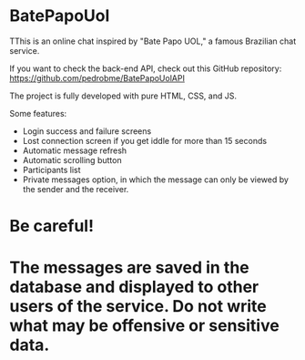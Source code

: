 # BatePapoUol

TThis is an online chat inspired by "Bate Papo UOL," a famous Brazilian chat service.

If you want to check the back-end API, check out this GitHub repository: https://github.com/pedrobme/BatePapoUolAPI

The project is fully developed with pure HTML, CSS, and JS.

Some features:
- Login success and failure screens
- Lost connection screen if you get iddle for more than 15 seconds
- Automatic message refresh
- Automatic scrolling button
- Participants list
- Private messages option, in which the message can only be viewed by the sender and the receiver.

# Be careful!
# The messages are saved in the database and displayed to other users of the service. Do not write what may be offensive or sensitive data.

